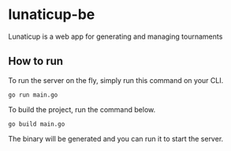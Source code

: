 # lunaticup-be
Lunaticup is a web app for generating and managing tournaments

## How to run
To run the server on the fly, simply run this command on your CLI.

```
go run main.go
```

To build the project, run the command below.

```
go build main.go
```

The binary will be generated and you can run it to start the server.
